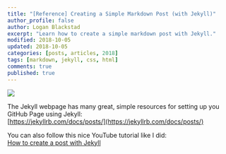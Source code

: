 ```yaml
---
title: "[Reference] Creating a Simple Markdown Post (with Jekyll)"
author_profile: false
author: Logan Blackstad
excerpt: "Learn how to create a simple markdown post with Jekyll."
modified: 2018-10-05
updated: 2018-10-05
categories: [posts, articles, 2018]
tags: [markdown, jekyll, css, html]
comments: true
published: true
---
```



<img src="https://loganblackstad.github.io/assets/images/jekyll_github.png" >  

The Jekyll webpage has many great, simple resources for setting up you GitHub Page using Jekyll:  
[https://jekyllrb.com/docs/posts/](https://jekyllrb.com/docs/posts/)

You can also follow this nice YouTube tutorial like I did:<br>
[How to create a post with Jekyll](https://www.youtube.com/watch?v=E0RbrYSMw3g "How to create a post with Jekyll")

